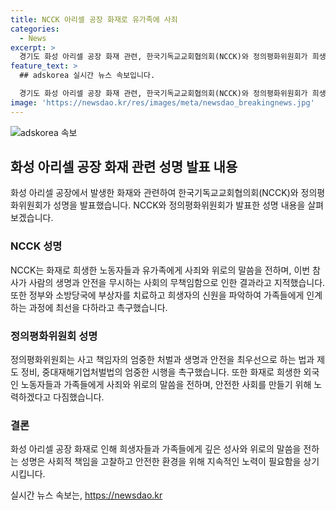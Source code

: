 ```yaml
---
title: NCCK 아리셀 공장 화재로 유가족에 사죄
categories:
  - News
excerpt: >
  경기도 화성 아리셀 공장 화재 관련, 한국기독교교회협의회(NCCK)와 정의평화위원회가 희생자들과 유가족들에게 사죄와 위로를 전하는 성명을 발표했다. NCCK는 이번 참사를 통해 노동자들을 소모품 취급하는 사회의 무책임함을 지적하고, 정부와 소방당국에 책임을 다할 것을 촉구했다. 또한 외국인 노동자들과 가족들에게 사죄와 위로의 말을 전하며, 생명과 안전을 최우선으로 하는 세상을 만들기 위해 힘을 다하겠다고 약속했다.
feature_text: >
  ## adskorea 실시간 뉴스 속보입니다.

  경기도 화성 아리셀 공장 화재 관련, 한국기독교교회협의회(NCCK)와 정의평화위원회가 희생자들과 유가족들에게 사죄와 위로를 전하는 성명을 발표했다. NCCK는 이번 참사를 통해 노동자들을 소모품 취급하는 사회의 무책임함을 지적하고, 정부와 소방당국에 책임을 다할 것을 촉구했다. 또한 외국인 노동자들과 가족들에게 사죄와 위로의 말을 전하며, 생명과 안전을 최우선으로 하는 세상을 만들기 위해 힘을 다하겠다고 약속했다.
image: 'https://newsdao.kr/res/images/meta/newsdao_breakingnews.jpg'
---
```


<p><img src="https://newsdao.kr/res/images/meta/newsdao_breakingnews.jpg" alt="adskorea 속보" /></p>

<h2 data-ke-size="size26">화성 아리셀 공장 화재 관련 성명 발표 내용</h2>

<p data-ke-size="size16">화성 아리셀 공장에서 발생한 화재와 관련하여 한국기독교교회협의회(NCCK)와 정의평화위원회가 성명을 발표했습니다. NCCK와 정의평화위원회가 발표한 성명 내용을 살펴보겠습니다.</p>

<h3>NCCK 성명</h3>

<p data-ke-size="size16">NCCK는 화재로 희생한 노동자들과 유가족에게 사죄와 위로의 말씀을 전하며, 이번 참사가 사람의 생명과 안전을 무시하는 사회의 무책임함으로 인한 결과라고 지적했습니다. 또한 정부와 소방당국에 부상자를 치료하고 희생자의 신원을 파악하여 가족들에게 인계하는 과정에 최선을 다하라고 촉구했습니다.</p>

<h3>정의평화위원회 성명</h3>

<p data-ke-size="size16">정의평화위원회는 사고 책임자의 엄중한 처벌과 생명과 안전을 최우선으로 하는 법과 제도 정비, 중대재해기업처벌법의 엄중한 시행을 촉구했습니다. 또한 화재로 희생한 외국인 노동자들과 가족들에게 사죄와 위로의 말씀을 전하며, 안전한 사회를 만들기 위해 노력하겠다고 다짐했습니다.</p>

<h3>결론</h3>

<p data-ke-size="size16">화성 아리셀 공장 화재로 인해 희생자들과 가족들에게 깊은 성사와 위로의 말씀을 전하는 성명은 사회적 책임을 고찰하고 안전한 환경을 위해 지속적인 노력이 필요함을 상기시킵니다.</p>
실시간 뉴스 속보는, <a href="https://newsdao.kr" rel="dofollow">https://newsdao.kr</a>


